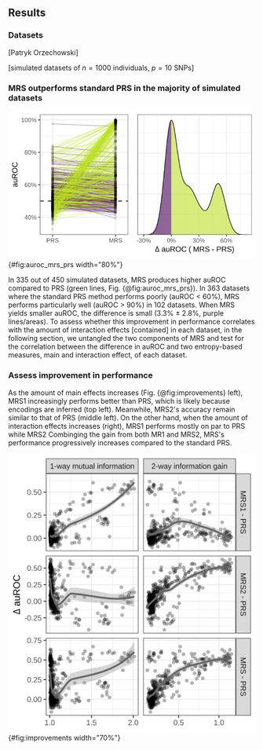 ## Results

### Datasets
[Patryk Orzechowski]

[simulated datasets of $n = 1000$ individuals, $p = 10$ SNPs]

### MRS outperforms standard PRS in the majority of simulated datasets

![MRS produces improved auROC in the majority (335 green lines) of the 450 simulated datasets (each line represents a dataset). In many datasets, the standard PRS method performs poorly (auROC < 60%) while the new method yields auROC over 90%. This improvement in performance can be seen at the second peak (~50% auROC increase) in the density of the difference between two methods (right).](images/ori_vs_MRS_auROC_.svg){#fig:auroc_mrs_prs width="80%"}

In 335 out of 450 simulated datasets, MRS produces higher auROC compared to PRS (green lines, Fig. {@fig:auroc_mrs_prs}).
In 363 datasets where the standard PRS method performs poorly (auROC < 60%), MRS performs particularly well (auROC > 90%) in 102 datasets.
When MRS yields smaller auROC, the difference is small (3.3% $\pm$ 2.8%, purple lines/areas).
To assess whether this improvement in performance correlates with the amount of interaction effects [contained] in each dataset, in the following section, we untangled the two components of MRS and test for the correlation between the difference in auROC and two entropy-based measures, main and interaction effect, of each dataset.

### Assess improvement in performance

As the amount of main effects increases (Fig. {@fig:improvements} left), MRS1 increasingly performs better than PRS, which is likely because encodings are inferred (top left).
Meanwhile, MRS2's accuracy remain similar to that of PRS (middle left).
On the other hand, when the amount of interaction effects increases (right), MRS1 performs mostly on par to PRS while MRS2
Combinging the gain from both MR1 and MRS2, MRS's performance progressively increases compared to the standard PRS.

![Combining 1-way (MRS1) and 2-way (MRS2) risk scores, MRS shows increasing outperformance to standard PRS as dataset contains more main and interaction effects.](images/improvements_train_ms.svg){#fig:improvements width="70%"}